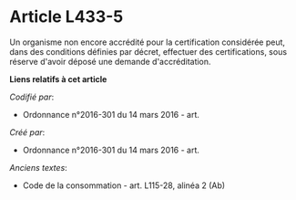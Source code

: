 # Article L433-5

Un organisme non encore accrédité pour la certification considérée peut, dans des conditions définies par décret, effectuer
des certifications, sous réserve d'avoir déposé une demande d'accréditation.

**Liens relatifs à cet article**

_Codifié par_:

  - Ordonnance n°2016-301 du 14 mars 2016 - art.

_Créé par_:

  - Ordonnance n°2016-301 du 14 mars 2016 - art.

_Anciens textes_:

  - Code de la consommation - art. L115-28, alinéa 2 (Ab)
